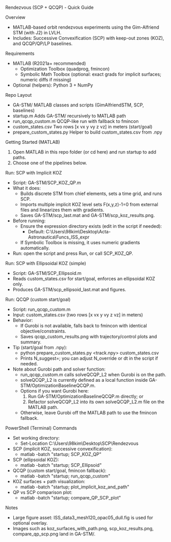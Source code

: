 Rendezvous (SCP + QCQP) - Quick Guide

Overview
- MATLAB-based orbit rendezvous experiments using the Gim-Alfriend STM (with J2) in LVLH.
- Includes: Successive Convexification (SCP) with keep-out zones (KOZ), and QCQP/QP/LP baselines.

Requirements
- MATLAB (R2021a+ recommended)
  - Optimization Toolbox (quadprog, fmincon)
  - Symbolic Math Toolbox (optional: exact grads for implicit surfaces; numeric diffs if missing)
- Optional (helpers): Python 3 + NumPy

Repo Layout
- GA-STM/            MATLAB classes and scripts (GimAlfriendSTM, SCP, baselines)
- startup.m          Adds GA-STM/ recursively to MATLAB path
- run_qcqp_custom.m  QCQP-like run with fallback to fmincon
- custom_states.csv  Two rows [x vx y vy z vz] in meters (start/goal)
- prepare_custom_states.py  Helper to build custom_states.csv from .npy

Getting Started (MATLAB)
1) Open MATLAB in this repo folder (or cd here) and run startup to add paths.
2) Choose one of the pipelines below.

Run: SCP with Implicit KOZ
- Script: GA-STM/SCP_KOZ_QP.m
- What it does:
  - Builds discrete STM from chief elements, sets a time grid, and runs SCP.
  - Imports multiple implicit KOZ level sets F(x,y,z)-1=0 from external files and linearizes them with gradients.
  - Saves GA-STM/scp_last.mat and GA-STM/scp_koz_results.png.
- Before running:
  - Ensure the expression directory exists (edit in the script if needed):
    - Default: C:\Users\98kim\Desktop\Acta-Astronautica\Funcs_ISS_expr
  - If Symbolic Toolbox is missing, it uses numeric gradients automatically.
- Run: open the script and press Run, or call SCP_KOZ_QP.

Run: SCP with Ellipsoidal KOZ (simple)
- Script: GA-STM/SCP_Ellipsoid.m
- Reads custom_states.csv for start/goal, enforces an ellipsoidal KOZ only.
- Produces GA-STM/scp_ellipsoid_last.mat and figures.

Run: QCQP (custom start/goal)
- Script: run_qcqp_custom.m
- Input: custom_states.csv (two rows [x vx y vy z vz] in meters)
- Behavior:
  - If Gurobi is not available, falls back to fmincon with identical objective/constraints.
  - Saves qcqp_custom_results.png with trajectory/control plots and summary.
- Tip (start/goal from .npy):
  - python prepare_custom_states.py <track.npy> custom_states.csv
  - Prints N_suggest=<samples>; you can adjust N_override or dt in the script if needed.
- Note about Gurobi path and solver function:
  - run_qcqp_custom.m calls solveQCQP_L2 when Gurobi is on the path.
  - solveQCQP_L2 is currently defined as a local function inside GA-STM/OptimizationBaselineQCQP.m.
  - Options if you want Gurobi here:
    1) Run GA-STM/OptimizationBaselineQCQP.m directly; or
    2) Refactor solveQCQP_L2 into its own solveQCQP_L2.m file on the MATLAB path.
  - Otherwise, leave Gurobi off the MATLAB path to use the fmincon fallback.

PowerShell (Terminal) Commands
- Set working directory:
  - Set-Location C:\Users\98kim\Desktop\SCP\Rendezvous
- SCP (implicit KOZ, successive convexification):
  - matlab -batch "startup; SCP_KOZ_QP"
- SCP (ellipsoidal KOZ):
  - matlab -batch "startup; SCP_Ellipsoid"
- QCQP (custom start/goal, fmincon fallback):
  - matlab -batch "startup; run_qcqp_custom"
- KOZ surfaces + path visualization:
  - matlab -batch "startup; plot_implicit_koz_and_path"
- QP vs SCP comparison plot:
  - matlab -batch "startup; compare_QP_SCP_plot"

Notes
- Large figure asset: ISS_data3_mesh120_opac05_dull.fig is used for optional overlay.
- Images such as koz_surfaces_with_path.png, scp_koz_results.png, compare_qp_scp.png land in GA-STM/.
